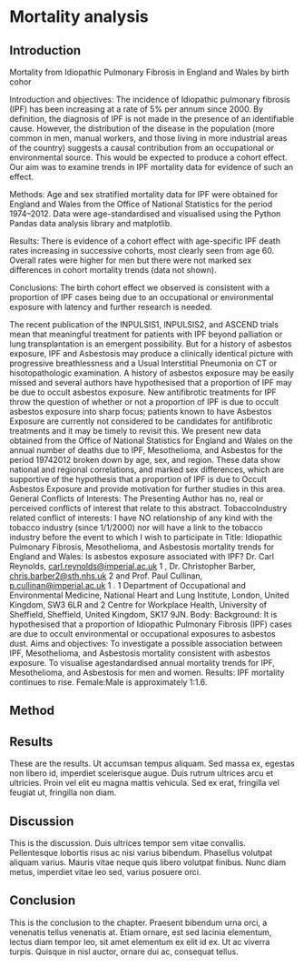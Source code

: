 # Mortality analysis

## Introduction

Mortality from Idiopathic Pulmonary Fibrosis in England and Wales by birth cohor

Introduction and objectives: The incidence of Idiopathic pulmonary fibrosis (IPF) has been increasing at a rate of 5% per annum since 2000.  By definition, the diagnosis of IPF is not made in the presence of an identifiable cause. However, the distribution of the disease in the population (more common in men, manual workers, and those living in more industrial areas of the country) suggests a causal contribution from an occupational or environmental source. This would be expected to produce a cohort effect.  Our aim was to examine trends in IPF mortality data for evidence of such an effect.

Methods: Age and sex stratified mortality data for IPF were obtained for England and Wales from the Office of National Statistics for the period 1974–2012. Data were age-standardised and visualised using the Python Pandas data analysis library and matplotlib.

Results: There is evidence of a cohort effect with age-specific IPF death rates increasing in successive cohorts, most clearly seen from age 60. Overall rates were higher for men but there were not marked sex differences in cohort mortality trends (data not shown).

Conclusions: The birth cohort effect we observed is consistent with a proportion of IPF cases being due to an occupational or environmental exposure with latency and further research is needed. 

The recent publication of the INPULSIS­1, INPULSIS­2, and ASCEND trials mean that meaningful
treatment for patients with IPF beyond palliation or lung transplantation is an emergent possibility.
But for a history of asbestos exposure, IPF and Asbestosis may produce a clinically identical picture with progressive breathlessness and a Usual
Interstitial Pneumonia on CT or hisotopathologic examination. A history of asbestos exposure may be easily missed and several authors have hypothesised
that a proportion of IPF may be due to occult asbestos exposure.
New antifibrotic treatments for IPF throw the question of whether or not a proportion of IPF is due to occult asbestos exposure into sharp focus; patients
known to have Asbestos Exposure are currently not considered to be candidates for antifibrotic treatments and it may be timely to revisit this.
We present new data obtained from the Office of National Statistics for England and Wales on the annual number of deaths due to IPF, Mesothelioma, and
Asbestos for the period 1974­2012 broken down by age, sex, and region. These data show national and regional correlations, and marked sex differences,
which are supportive of the hypothesis that a proportion of IPF is due to Occult Asbestos Exposure and provide motivation for further studies in this area.
General Conflicts of Interests:  The Presenting Author has no, real or perceived conflicts of interest that relate to this abstract.
Tobacco­Industry related conflict of interests:  I have NO relationship of any kind with the tobacco industry (since 1/1/2000) nor will have a link to the
tobacco industry before the event to which I wish to participate in
Title: Idiopathic Pulmonary Fibrosis, Mesothelioma, and Asbestosis mortality trends for England and Wales: Is asbestos exposure associated with IPF?
Dr. Carl Reynolds, carl.reynolds@imperial.ac.uk 1 , Dr. Christopher Barber, chris.barber2@sth.nhs.uk 2  and Prof. Paul Cullinan, p.cullinan@imperial.ac.uk 1 .
1 Department of Occupational and Environmental Medicine, National Heart and Lung Institute, London, United Kingdom, SW3 6LR and  2 Centre for Workplace
Health, University of Sheffield, Sheffield, United Kingdom, SK17 9JN. 
Body: Background: It is hypothesised that a proportion of Idiopathic Pulmonary Fibrosis (IPF) cases are due to occult environmental or occupational
exposures to asbestos dust. 
Aims and objectives: To investigate a possible association between IPF, Mesothelioma, and Asbestosis mortality consistent with asbestos exposure. To
visualise age­standardised annual mortality trends for IPF, Mesothelioma, and Asbestosis for men and women.
Results: IPF mortality continues to rise. Female:Male is approximately 1:1.6. 

## Method

## Results

These are the results. Ut accumsan tempus aliquam. Sed massa ex, egestas non libero id, imperdiet scelerisque augue. Duis rutrum ultrices arcu et ultricies. Proin vel elit eu magna mattis vehicula. Sed ex erat, fringilla vel feugiat ut, fringilla non diam.

## Discussion

This is the discussion. Duis ultrices tempor sem vitae convallis. Pellentesque lobortis risus ac nisi varius bibendum. Phasellus volutpat aliquam varius. Mauris vitae neque quis libero volutpat finibus. Nunc diam metus, imperdiet vitae leo sed, varius posuere orci.

## Conclusion

This is the conclusion to the chapter. Praesent bibendum urna orci, a venenatis tellus venenatis at. Etiam ornare, est sed lacinia elementum, lectus diam tempor leo, sit amet elementum ex elit id ex. Ut ac viverra turpis. Quisque in nisl auctor, ornare dui ac, consequat tellus.

